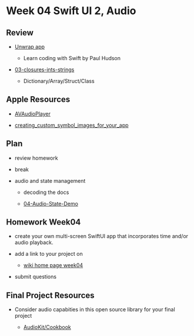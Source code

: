 # Week 04 Swift UI 2, Audio

<!-- ## Resource reminder

- [Apple Swift Docs - developer](https://developer.apple.com/documentation/swift)
- [Apple Swift Docs - A Swift Tour](https://docs.swift.org/swift-book/GuidedTour/GuidedTour.html)
- [linkedin swift-5-essential-training ](https://www.linkedin.com/learning/swift-5-essential-training)
- [Ray Wenderlich - your-first-ios-swiftui-app](https://www.raywenderlich.com/28797163-your-first-ios-swiftui-app-an-app-from-scratch)

-->

## Review

- [Unwrap app](https://apps.apple.com/app/id1440611372)

  - Learn coding with Swift by Paul Hudson

- [03-closures-ints-strings](https://github.com/molab-itp/03-closures-ints-strings)
  - Dictionary/Array/Struct/Class

## Apple Resources

- [AVAudioPlayer](https://developer.apple.com/documentation/avfaudio/avaudioplayer)

- [creating_custom_symbol_images_for_your_app](https://developer.apple.com/documentation/uikit/uiimage/creating_custom_symbol_images_for_your_app)

<!-- ## XCode indent preference

- ![xcode pref indent](../assets/xcode-pref-indent.png) -->

## Plan

- review homework

- break

- audio and state management

  - decoding the docs

  - [04-Audio-State-Demo](https://github.com/molab-itp/04-Audio-State-Demo)

## Homework Week04

- create your own multi-screen SwiftUI app that incorporates time and/or audio playback.

- add a link to your project on

  - [wiki home page week04](https://github.com/molab-itp/content-2023-Fa/wiki#week-04-homework)

- submit questions

## Final Project Resources

- Consider audio capabities in this open source library for your final project

  - [AudioKit/Cookbook](https://github.com/AudioKit/Cookbook)
